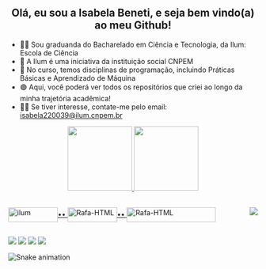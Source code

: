 <h2 align="center"> Olá, eu sou a Isabela Beneti, e seja bem vindo(a) ao meu Github! </h2>

- 🙋‍♀️ Sou graduanda do Bacharelado em Ciência e Tecnologia, da Ilum: Escola de Ciência
- 💜 A Ilum é uma iniciativa da instituição social CNPEM
- 👾 No curso, temos disciplinas de programação, incluindo Práticas Básicas e Aprendizado de Máquina
- 🟣 Aqui, você poderá ver todos os repositórios que criei ao longo da minha trajetória acadêmica!
- 🙆‍♀️ Se tiver interesse, contate-me pelo email: isabela220039@ilum.cnpem.br
<div align="center">
  <a href="https://github.com/benetao">
  <img height="130em" src="https://github-readme-stats.vercel.app/api?username=benetao&show_icons=true&theme=synthwave&include_all_commits=true&count_private=true"/> <img height="130em" src="https://github-readme-stats.vercel.app/api/top-langs/?username=benetao&layout=compact&langs_count=7&theme=synthwave"/>
</div>
<div style="display: inline_block"><br>
 
  <img align="center" alt="ilum" height="30" width="100" src="https://user-images.githubusercontent.com/106626661/193426698-dea48fae-20be-423c-8680-41c50c6aa247.png">••
  <img align="center" alt="Rafa-HTML" height="30" width="100" src="https://user-images.githubusercontent.com/106626661/193426795-dc513bf1-bee5-4894-886e-362137717523.png">••
   <img align="center" alt="Rafa-HTML" height="30" width="180" src="https://user-images.githubusercontent.com/106626661/193427040-dc7bae78-a7f4-444d-acdf-f49834e56faf.png">
  <img align="right"  src="https://user-images.githubusercontent.com/106626661/193426485-7901d706-9c84-4afd-9e91-e5b39dbdfd61.png">
  
  ##
 
<div>
  <a href="https://instagram.com/isa.beneti" target="_blank"><img src="https://img.shields.io/badge/-Instagram-%23E4405F?style=for-the-badge&logo=instagram&logoColor=white" target="_blank"></a>
  <a href = "mailto:isabela220039@ilum.cnpem.br"><img src="https://img.shields.io/badge/-Gmail-%23333?style=for-the-badge&logo=gmail&logoColor=white" target="_blank"></a>
  <a href="https://www.linkedin.com/in/isabela-bento-beneti-044183236" target="_blank"><img src="https://img.shields.io/badge/-LinkedIn-%230077B5?style=for-the-badge&logo=linkedin&logoColor=white" target="_blank"></a> 
  <a href="https://www.youtube.com/channel/UCvf7m3bDwbFaezDbe_Igg_w" target="_blank"><img src="https://img.shields.io/badge/YouTube-FF0000?style=for-the-badge&logo=youtube&logoColor=white" target="_blank"></a>
 
  ![Snake animation](https://github.com/benetao/benetao/blob/output/github-contribution-grid-snake.svg)
 
</div>
